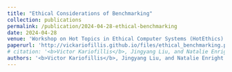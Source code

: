 ```yaml
---
title: "Ethical Considerations of Benchmarking"
collection: publications
permalink: /publication/2024-04-28-ethical-benchmarking
date: 2024-04-28
venue: 'Workshop on Hot Topics in Ethical Computer Systems (HotEthics)'
paperurl: 'http://vickariofillis.github.io/files/ethical_benchmarking.pdf'
# citation: '<b>Victor Kariofillis</b>, Jingyang Liu, and Natalie Enright Jerger. 2024. Ethical Considerations of Benchmarking. In the 1st Workshop on Hot Topics in Ethical Computer Systems (HotEthics 2024).'
authors: '<b>Victor Kariofillis</b>, Jingyang Liu, and Natalie Enright Jerger.'
---
```

